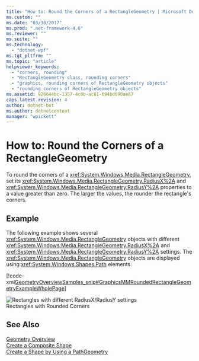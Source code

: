 ```yaml
---
title: "How to: Round the Corners of a RectangleGeometry | Microsoft Docs"
ms.custom: ""
ms.date: "03/30/2017"
ms.prod: ".net-framework-4.6"
ms.reviewer: ""
ms.suite: ""
ms.technology: 
  - "dotnet-wpf"
ms.tgt_pltfrm: ""
ms.topic: "article"
helpviewer_keywords: 
  - "corners, rounding"
  - "RectangleGeometry class, rounding corners"
  - "graphics, rounding corners of RectangleGeometry objects"
  - "rounding corners of RectangleGeometry objects"
ms.assetid: 926644bc-1357-4c0b-ac81-694bd090ae87
caps.latest.revision: 4
author: dotnet-bot
ms.author: dotnetcontent
manager: "wpickett"
---
```

# How to: Round the Corners of a RectangleGeometry
To round the corners of a <xref:System.Windows.Media.RectangleGeometry>, set its <xref:System.Windows.Media.RectangleGeometry.RadiusX%2A> and <xref:System.Windows.Media.RectangleGeometry.RadiusY%2A> properties to a value greater than zero. The larger the values, the rounder the rectangle's corners.  
  
## Example  
 The following example shows several <xref:System.Windows.Media.RectangleGeometry> objects with different <xref:System.Windows.Media.RectangleGeometry.RadiusX%2A> and <xref:System.Windows.Media.RectangleGeometry.RadiusY%2A> settings. The <xref:System.Windows.Media.RectangleGeometry> objects are displayed using <xref:System.Windows.Shapes.Path> elements.  
  
 [!code-xml[GeometryOverviewSamples_snip#GraphicsMMRoundedRectangleGeometryExampleWholePage](../../../../samples/snippets/csharp/VS_Snippets_Wpf/GeometryOverviewSamples_snip/CS/RectangleGeometryRoundedCornerExample.xaml#graphicsmmroundedrectanglegeometryexamplewholepage)]  
  
 ![Rectangles with different RadiusX&#47;RadiusY settings](../../../../docs/framework/wpf/graphics-multimedia/media/graphicsmm-rounded.png "graphicsmm_rounded")  
Rectangles with Rounded Corners  
  
## See Also  
 [Geometry Overview](../../../../docs/framework/wpf/graphics-multimedia/geometry-overview.md)   
 [Create a Composite Shape](../../../../docs/framework/wpf/graphics-multimedia/how-to-create-a-composite-shape.md)   
 [Create a Shape by Using a PathGeometry](../../../../docs/framework/wpf/graphics-multimedia/how-to-create-a-shape-by-using-a-pathgeometry.md)